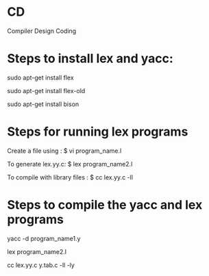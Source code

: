# CD
Compiler Design Coding

# Steps to install lex and yacc:
sudo apt-get install flex

sudo apt-get install flex-old

sudo apt-get install bison

# Steps for running lex programs
Create a file using : $ vi program_name.l  

To generate lex.yy.c: $ lex program_name2.l

To compile with library files : $ cc lex.yy.c -ll 

# Steps to compile the yacc and lex programs
yacc -d program_name1.y

lex program_name2.l

cc lex.yy.c y.tab.c -ll -ly
